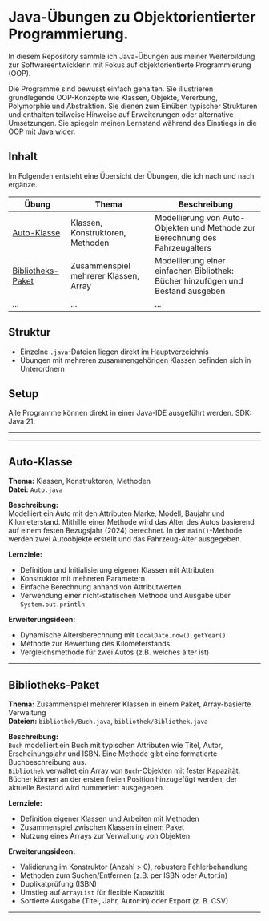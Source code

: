 # Java-Übungen zu Objektorientierter Programmierung.

In diesem Repository sammle ich Java-Übungen aus meiner Weiterbildung zur Softwareentwicklerin mit Fokus auf objektorientierte Programmierung (OOP).

Die Programme sind bewusst einfach gehalten. Sie illustrieren grundlegende OOP-Konzepte wie Klassen, Objekte, Vererbung, Polymorphie und Abstraktion. Sie dienen zum Einüben typischer Strukturen und enthalten teilweise Hinweise auf Erweiterungen oder alternative Umsetzungen. Sie spiegeln meinen Lernstand während des Einstiegs in die OOP mit Java wider.


## Inhalt

Im Folgenden entsteht eine Übersicht der Übungen, die ich nach und nach ergänze.


| Übung                                   | Thema                                 | Beschreibung                                                                    |
|-----------------------------------------|---------------------------------------|---------------------------------------------------------------------------------|
| [Auto-Klasse](#auto-klasse)             | Klassen, Konstruktoren, Methoden      | Modellierung von Auto-Objekten und Methode zur Berechnung des Fahrzeugalters    |
| [Bibliotheks-Paket](#bibliotheks-paket) | Zusammenspiel mehrerer Klassen, Array | Modellierung einer einfachen Bibliothek: Bücher hinzufügen und Bestand ausgeben |
| ...                                     | ...                                   | ...                                                                             |


## Struktur

- Einzelne `.java`-Dateien liegen direkt im Hauptverzeichnis
- Übungen mit mehreren zusammengehörigen Klassen befinden sich in Unterordnern

## Setup
Alle Programme können direkt in einer Java-IDE ausgeführt werden. SDK: Java 21.

---

---
## Auto-Klasse

**Thema:** Klassen, Konstruktoren, Methoden  
**Datei:** `Auto.java`

**Beschreibung:**  
Modelliert ein Auto mit den Attributen Marke, Modell, Baujahr und Kilometerstand. Mithilfe einer Methode wird das Alter des Autos basierend auf einem festen Bezugsjahr (2024) berechnet. In der `main()`-Methode werden zwei Autoobjekte erstellt und das Fahrzeug-Alter ausgegeben.

**Lernziele:**
- Definition und Initialisierung eigener Klassen mit Attributen
- Konstruktor mit mehreren Parametern
- Einfache Berechnung anhand von Attributwerten
- Verwendung einer nicht-statischen Methode und Ausgabe über `System.out.println`

**Erweiterungsideen:**
- Dynamische Altersberechnung mit `LocalDate.now().getYear()`
- Methode zur Bewertung des Kilometerstands
- Vergleichsmethode für zwei Autos (z.B. welches älter ist)
---
## Bibliotheks-Paket

**Thema:** Zusammenspiel mehrerer Klassen in einem Paket, Array-basierte Verwaltung  
**Dateien:** `bibliothek/Buch.java`, `bibliothek/Bibliothek.java`

**Beschreibung:**  
`Buch` modelliert ein Buch mit typischen Attributen wie Titel, Autor, Erscheinungsjahr und ISBN. Eine Methode gibt eine formatierte Buchbeschreibung aus.  
`Bibliothek` verwaltet ein Array von `Buch`-Objekten mit fester Kapazität. Bücher können an der ersten freien Position hinzugefügt werden; der aktuelle Bestand wird nummeriert ausgegeben. 

**Lernziele:**
- Definition eigener Klassen und Arbeiten mit Methoden
- Zusammenspiel zwischen Klassen in einem Paket
- Nutzung eines Arrays zur Verwaltung von Objekten



**Erweiterungsideen:**
- Validierung im Konstruktor (Anzahl > 0), robustere Fehlerbehandlung
- Methoden zum Suchen/Entfernen (z.B. per ISBN oder Autor:in)
- Duplikatprüfung (ISBN)
- Umstieg auf `ArrayList` für flexible Kapazität
- Sortierte Ausgabe (Titel, Jahr, Autor:in) oder Export (z. B. CSV)
---